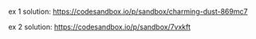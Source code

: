 ex 1 solution:
https://codesandbox.io/p/sandbox/charming-dust-869mc7

ex 2 solution:
https://codesandbox.io/p/sandbox/7vxkft
